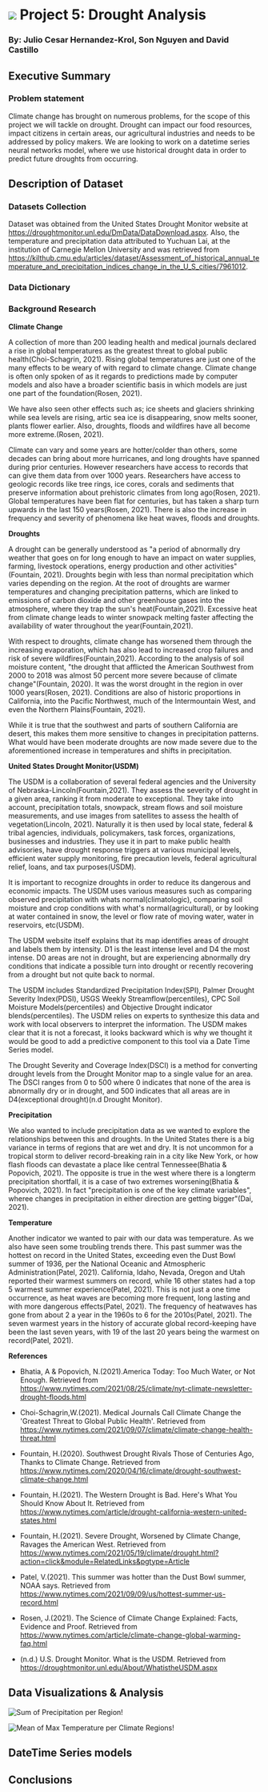 # ![](https://ga-dash.s3.amazonaws.com/production/assets/logo-9f88ae6c9c3871690e33280fcf557f33.png) Project 5: Drought Analysis
### By: Julio Cesar Hernandez-Krol, Son Nguyen and David Castillo

## Executive Summary

### Problem statement

Climate change has brought on numerous problems, for the scope of this project we will tackle on drought.  Drought can impact our food resources, impact citizens in certain areas, our agricultural industries and needs to be addressed by policy makers.  We are looking to work on a datetime series neural networks model, where we use historical drought data in order to predict future droughts from occurring.  

## Description of Dataset

### Datasets Collection

Dataset was obtained from the United States Drought Monitor website at https://droughtmonitor.unl.edu/DmData/DataDownload.aspx.  Also, the temperature and precipitation data attributed to Yuchuan Lai, at the institution of Carnegie Mellon University and was retrieved from https://kilthub.cmu.edu/articles/dataset/Assessment_of_historical_annual_temperature_and_precipitation_indices_change_in_the_U_S_cities/7961012.  

### Data Dictionary


### Background Research
**Climate Change**

A collection of more than 200 leading health and medical journals declared a rise in global temperatures as the greatest threat to global public health(Choi-Schagrin, 2021). Rising global temperatures are just one of the many effects to be weary of with regard to climate change.  Climate change is often only spoken of as it regards to predictions made by computer models and also have a broader scientific basis in which models are just one part of the foundation(Rosen, 2021).

We have also seen other effects such as; ice sheets and glaciers shrinking while sea levels are rising, artic sea ice is disappearing, snow melts sooner, plants flower earlier.  Also, droughts, floods and wildfires have all become more extreme.(Rosen, 2021).

Climate can vary and some years are hotter/colder than others, some decades can bring about more hurricanes, and  long droughts have spanned during prior centuries.  However researchers have access to records that can give them data from over 1000 years.  Researchers have access to geologic records like tree rings, ice cores, corals and sediments that preserve information about prehistoric climates from long ago(Rosen, 2021). Global temperatures have been flat for centuries, but has taken a sharp turn upwards in the last 150 years(Rosen, 2021). There is also the increase in frequency and severity of phenomena like heat waves, floods and droughts.

**Droughts**

A drought can be generally understood as "a period of abnormally dry weather that goes on for long enough to have an impact on water supplies, farming, livestock operations, energy production and other activities"(Fountain, 2021). Droughts begin with less than normal precipitation which varies depending on the region. At the root of droughts are warmer temperatures and changing precipitation patterns, which are linked to emissions of carbon dioxide and other greenhouse gases into the atmosphere, where they trap the sun's heat(Fountain,2021). Excessive heat from climate change leads to winter snowpack melting faster affecting the availability of water throughout the year(Fountain,2021).


With respect to droughts, climate change has worsened them through the increasing evaporation, which has also lead to increased crop failures and risk of severe wildfires(Fountain,2021). According to the analysis of soil moisture content, "the drought that afflicted the American Southwest from 2000 to 2018 was almost 50 percent more severe because of climate change"(Fountain, 2020).  It was the worst drought in the region in over 1000 years(Rosen, 2021). Conditions are also of historic proportions in California, into the Pacific Northwest, much of the Intermountain West, and even the Northern Plains(Fountain, 2021).

While it is true that the southwest and parts of southern California are desert, this makes them more sensitive to changes in precipitation patterns. What would have been moderate droughts are now made severe due to the aforementioned increase in temperatures and shifts in precipitation.  

**United States Drought Monitor(USDM)**

The USDM is a collaboration of several federal agencies and the University of Nebraska-Lincoln(Fountain,2021).  They assess the severity of drought in a given area, ranking it from moderate to exceptional. They take into account, precipitation totals, snowpack, stream flows and soil moisture measurements, and use images from satellites to assess the health of vegetation(Lincoln, 2021).  Naturally it is then used by local state, federal & tribal agencies, individuals, policymakers, task forces, organizations, businesses and industries.  They use it in part to make public health advisories, have drought response triggers at various municipal levels, efficient water supply monitoring, fire precaution levels, federal agricultural relief, loans, and tax purposes(USDM).

It is important to recognize droughts in order to reduce its dangerous and economic impacts. The USDM uses various measures such as comparing observed precipitation with whats normal(climatologic), comparing soil moisture and crop conditions with what's normal(agricultural), or by looking at water contained in snow, the level or flow rate of moving water, water in reservoirs, etc(USDM).

The USDM website itself explains that its map identifies areas of drought and labels them by intensity. D1 is the least intense level and D4 the most intense. D0 areas are not in drought, but are experiencing abnormally dry conditions that indicate a possible turn into drought or recently recovering from a drought but not quite back to normal.  

The USDM includes Standardized Precipitation Index(SPI), Palmer Drought Severity Index(PDSI), USGS Weekly Streamflow(percentiles), CPC Soil Moisture Models(percentiles) and Objective Drought indicator blends(percentiles).  The USDM relies on experts to synthesize this data and work with local observers to interpret the information.  The USDM makes clear that it is not a forecast, it looks backward which is why we thought it would be good to add a predictive component to this tool via a Date Time Series model.

The Drought Severity and Coverage Index(DSCI) is a method for converting drought levels from the Drought Monitor map to a single value for an area.  The DSCI ranges from 0 to 500 where 0 indicates that none of the area is abnormally dry or in drought, and 500 indicates that all areas are in D4(exceptional drought)(n.d Drought Monitor).

**Precipitation**

We also wanted to include precipitation data as we wanted to explore the relationships between this and droughts.  In the United States there is a big variance in terms of regions that are wet and dry.  It is not uncommon for a tropical storm to deliver record-breaking rain in a city like New York, or how flash floods can devastate a place like central Tennessee(Bhatia & Popovich, 2021).  The opposite is true in the west where there is a longterm precipitation shortfall, it is a case of two extremes worsening(Bhatia & Popovich, 2021). In fact "precipitation is one of the key climate variables", wheree changes in precipitation in either direction are getting bigger"(Dai, 2021).

**Temperature**

Another indicator we wanted to pair with our data was temperature.  As we also have seen some troubling trends there.  This past summer was the hottest on record in the United States, exceeding even the Dust Bowl summer of 1936, per the National Oceanic and Atmospheric Administration(Patel, 2021). California, Idaho, Nevada, Oregon and Utah reported their warmest summers on record, while 16 other states had a top 5 warmest summer experience(Patel, 2021). This is not just a one time occurrence, as heat waves are becoming more frequent, long lasting and with more dangerous effects(Patel, 2021). The frequency of heatwaves has gone from about 2 a year in the 1960s to 6 for the 2010s(Patel, 2021).  The seven warmest years in the history of accurate global record-keeping have been the last seven years, with 19 of the last 20 years being the warmest on record(Patel, 2021).

**References**

* Bhatia, A & Popovich, N.(2021).America Today: Too Much Water, or Not Enough. Retrieved from https://www.nytimes.com/2021/08/25/climate/nyt-climate-newsletter-drought-floods.html

* Choi-Schagrin,W.(2021). Medical Journals Call Climate Change the 'Greatest Threat to Global Public Health'. Retrieved from https://www.nytimes.com/2021/09/07/climate/climate-change-health-threat.html

* Fountain, H.(2020). Southwest Drought Rivals Those of Centuries Ago, Thanks to Climate Change. Retrieved from https://www.nytimes.com/2020/04/16/climate/drought-southwest-climate-change.html

* Fountain, H.(2021). The Western Drought is Bad. Here's What You Should Know About It. Retrieved from https://www.nytimes.com/article/drought-california-western-united-states.html

* Fountain, H.(2021). Severe Drought, Worsened by Climate Change, Ravages the American West. Retrieved from https://www.nytimes.com/2021/05/19/climate/drought.html?action=click&module=RelatedLinks&pgtype=Article

* Patel, V.(2021). This summer was hotter than the Dust Bowl summer, NOAA says. Retrieved from https://www.nytimes.com/2021/09/09/us/hottest-summer-us-record.html

* Rosen, J.(2021). The Science of Climate Change Explained: Facts, Evidence and Proof. Retrieved from https://www.nytimes.com/article/climate-change-global-warming-faq.html

* (n.d.) U.S. Drought Monitor. What is the USDM. Retrieved from https://droughtmonitor.unl.edu/About/WhatistheUSDM.aspx

## Data Visualizations & Analysis

![Sum of Precipitation per Region!](./images/sum_prcp_regions.png "Sum of Precipitation per Region)")

![Mean of Max Temperature per Climate Regions!](./images/max_temp_regions.png 'Mean of Max Temperature per Climate Regions)')


## DateTime Series models


## Conclusions
